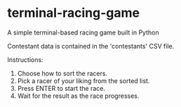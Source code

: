 # terminal-racing-game
A simple terminal-based racing game built in Python

Contestant data is contained in the 'contestants' CSV file.

Instructions:
1. Choose how to sort the racers.
2. Pick a racer of your liking from the sorted list.
3. Press ENTER to start the race.
4. Wait for the result as the race progresses.
